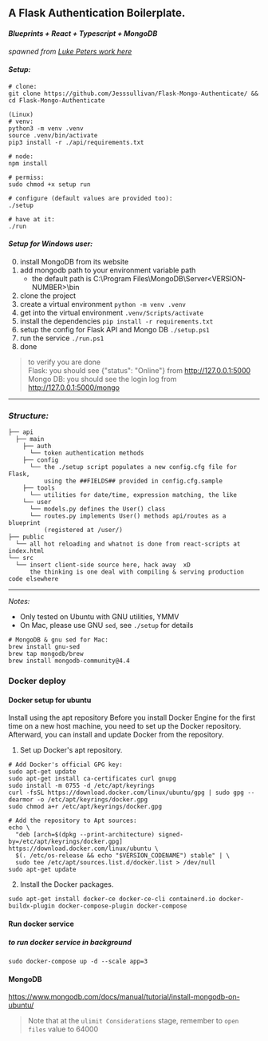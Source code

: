 ## A Flask Authentication Boilerplate.

#### _Blueprints + React + Typescript + MongoDB_

_spawned from_ [_Luke Peters work here_](https://github.com/LukePeters/flask-mongo-api-boilerplate)

#### _Setup:_

```
# clone:
git clone https://github.com/Jesssullivan/Flask-Mongo-Authenticate/ && cd Flask-Mongo-Authenticate

(Linux)
# venv:
python3 -m venv .venv
source .venv/bin/activate
pip3 install -r ./api/requirements.txt

# node:
npm install

# permiss:
sudo chmod +x setup run

# configure (default values are provided too):
./setup

# have at it:
./run
```

#### _Setup for Windows user:_
0. install MongoDB from its website
1. add mongodb path to your environment variable path
    - the default path is C:\Program Files\MongoDB\Server\<VERSION-NUMBER>\bin
2. clone the project
3. create a virtual environment `python -m venv .venv` 
4. get into the virtual environment `.venv/Scripts/activate`
5. install the dependencies `pip install -r requirements.txt`
6. setup the config for Flask API and Mongo DB `./setup.ps1`
7. run the service `./run.ps1`
8. done
> to verify you are done  
> Flask: you should see {"status": "Online"} from http://127.0.0.1:5000  
> Mongo DB: you should see the login log from http://127.0.0.1:5000/mongo
---

### _Structure:_

```console
├── api
  ├── main
    ├── auth
      └── token authentication methods
    ├── config
      └── the ./setup script populates a new config.cfg file for Flask,
          using the ##FIELDS## provided in config.cfg.sample
    ├── tools
      └── utilities for date/time, expression matching, the like
    └── user
      └── models.py defines the User() class
      └── routes.py implements User() methods api/routes as a blueprint
          (registered at /user/)
├── public
  └── all hot reloading and whatnot is done from react-scripts at index.html
└── src
  └── insert client-side source here, hack away  xD
      the thinking is one deal with compiling & serving production code elsewhere
```

---

_Notes:_

- Only tested on Ubuntu with GNU utilities, YMMV
- On Mac, please use GNU `sed`, see `./setup` for details

```
# MongoDB & gnu sed for Mac:
brew install gnu-sed
brew tap mongodb/brew
brew install mongodb-community@4.4
```

### Docker deploy

#### Docker setup for ubuntu  
Install using the apt repository
Before you install Docker Engine for the first time on a new host machine, you need to set up the Docker repository. Afterward, you can install and update Docker from the repository.

1. Set up Docker's apt repository.
```shell
# Add Docker's official GPG key:
sudo apt-get update
sudo apt-get install ca-certificates curl gnupg
sudo install -m 0755 -d /etc/apt/keyrings
curl -fsSL https://download.docker.com/linux/ubuntu/gpg | sudo gpg --dearmor -o /etc/apt/keyrings/docker.gpg
sudo chmod a+r /etc/apt/keyrings/docker.gpg

# Add the repository to Apt sources:
echo \
  "deb [arch=$(dpkg --print-architecture) signed-by=/etc/apt/keyrings/docker.gpg] https://download.docker.com/linux/ubuntu \
  $(. /etc/os-release && echo "$VERSION_CODENAME") stable" | \
  sudo tee /etc/apt/sources.list.d/docker.list > /dev/null
sudo apt-get update
```

2. Install the Docker packages.
```shell
sudo apt-get install docker-ce docker-ce-cli containerd.io docker-buildx-plugin docker-compose-plugin docker-compose
```

#### Run docker service

##### to run docker service in background
```shell
sudo docker-compose up -d --scale app=3
```


#### MongoDB
https://www.mongodb.com/docs/manual/tutorial/install-mongodb-on-ubuntu/

>Note that at the `ulimit Considerations` stage, remember to `open files` value to 64000